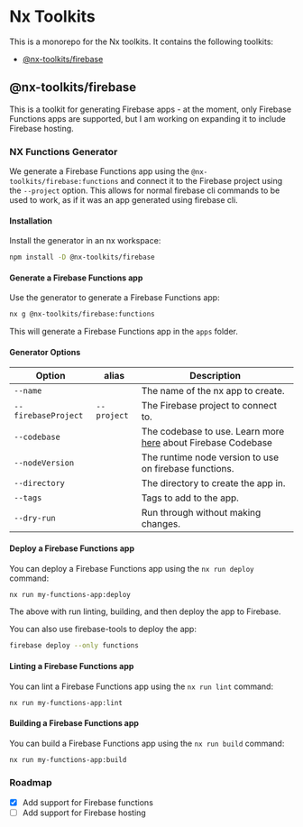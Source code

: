 # Nx Toolkits

This is a monorepo for the Nx toolkits. It contains the following toolkits:

- [@nx-toolkits/firebase](packages/firebase/README.md)

## @nx-toolkits/firebase

This is a toolkit for generating Firebase apps - at the moment, only Firebase
Functions apps are supported, but I am working on expanding it to include
Firebase hosting.

### NX Functions Generator

We generate a Firebase Functions app using the `@nx-toolkits/firebase:functions` and
connect it to the Firebase project using the `--project` option. This allows for
normal firebase cli commands to be used to work, as if it was an app generated
using firebase cli.

#### Installation

Install the generator in an nx workspace:

```bash
npm install -D @nx-toolkits/firebase
```

#### Generate a Firebase Functions app

Use the generator to generate a Firebase Functions app:

```bash
nx g @nx-toolkits/firebase:functions
```

This will generate a Firebase Functions app in the `apps` folder.

#### Generator Options

| Option              | alias       | Description                                                                                                                  |
| ------------------- | ----------- | ---------------------------------------------------------------------------------------------------------------------------- |
| `--name`            |             | The name of the nx app to create.                                                                                            |
| `--firebaseProject` | `--project` | The Firebase project to connect to.                                                                                          |
| `--codebase`        |             | The codebase to use. Learn more [here](https://firebase.googlecom/docs/functions/organize-functions) about Firebase Codebase |
| `--nodeVersion`     |             | The runtime node version to use on firebase functions.                                                                       |
| `--directory`       |             | The directory to create the app in.                                                                                          |
| `--tags`            |             | Tags to add to the app.                                                                                                      |
| `--dry-run`         |             | Run through without making changes.                                                                                          |

#### Deploy a Firebase Functions app

You can deploy a Firebase Functions app using the `nx run deploy` command:

```bash
nx run my-functions-app:deploy
```

The above with run linting, building, and then deploy the app to Firebase.

You can also use firebase-tools to deploy the app:

```bash
firebase deploy --only functions
```

#### Linting a Firebase Functions app

You can lint a Firebase Functions app using the `nx run lint` command:

```bash
nx run my-functions-app:lint
```

#### Building a Firebase Functions app

You can build a Firebase Functions app using the `nx run build` command:

```bash
nx run my-functions-app:build
```

### Roadmap

- [x] Add support for Firebase functions
- [ ] Add support for Firebase hosting
